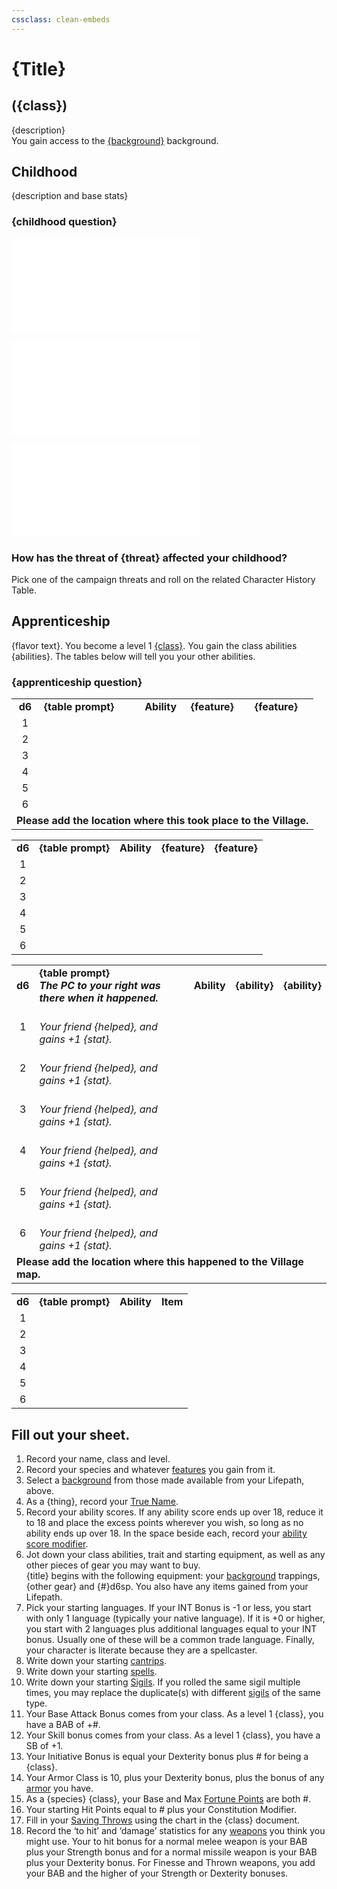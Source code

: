 ```yaml
---
cssclass: clean-embeds
---
```

# {Title}
## ({class})
{description}  
You gain access to the [{background}](Background.md#) background.

## Childhood
{description and base stats}

### {childhood question}
![](Birthright.md#villager)

![](ChildhoodDistinction.md#distinction)

![](VillageFriend.md#native)

### How has the threat of {threat} affected your childhood?
Pick one of the campaign threats and roll on the related Character History Table.

## Apprenticeship
{flavor text}. You become a level 1 [{class}](link.md). You gain the class abilities {abilities}.  The tables below will tell you your other abilities.

### {apprenticeship question}
<table>
	<tr>
		<td align="center"><b>d6</b></td>
		<td><b>{table prompt}</b></td>
		<td align="center"><b>Ability</b></td>
		<td align="left"><b>{feature}</b></td>
		<td align="left"><b>{feature}</b></td>
	</tr>
	<tr>
		<td align="center">1</td>
		<td></td>
		<td align="center"></td>
		<td align="left"></td>
		<td align="left"></td>
	</tr>
	<tr>
		<td align="center">2</td>
		<td></td>
		<td align="center"></td>
		<td align="left"></td>
		<td align="left"></td>
	</tr>
	<tr>
		<td align="center">3</td>
		<td></td>
		<td align="center"></td>
		<td align="left"></td>
		<td align="left"></td>
	</tr>
	<tr>
		<td align="center">4</td>
		<td></td>
		<td align="center"></td>
		<td align="left"></td>
		<td align="left"></td>
	</tr>
	<tr>
		<td align="center">5</td>
		<td></td>
		<td align="center"></td>
		<td align="left"></td>
		<td align="left"></td>
	</tr>
	<tr>
		<td align="center">6</td>
		<td></td>
		<td align="center"></td>
		<td align="left"></td>
		<td align="left"></td>
	</tr>
	<tr><td colspan=5><b>Please add the location where this took place to the Village.</b></td></tr<
</table>

<table>
	<tr>
		<td align="center"><b>d6</b></td>
		<td><b>{table prompt}</b></td>
		<td align="center"><b>Ability</b></td>
		<td align="left"><b>{feature}</b></td>
		<td align="left"><b>{feature}</b></td>
	</tr>
	<tr>
		<td align="center">1</td>
		<td></td>
		<td align="center"></td>
		<td align="left"></td>
		<td align="left"></td>
	</tr>
	<tr>
		<td align="center">2</td>
		<td></td>
		<td align="center"></td>
		<td align="left"></td>
		<td align="left"></td>
	</tr>
	<tr>
		<td align="center">3</td>
		<td></td>
		<td align="center"></td>
		<td align="left"></td>
		<td align="left"></td>
	</tr>
	<tr>
		<td align="center">4</td>
		<td></td>
		<td align="center"></td>
		<td align="left"></td>
		<td align="left"></td>
	</tr>
	<tr>
		<td align="center">5</td>
		<td></td>
		<td align="center"></td>
		<td align="left"></td>
		<td align="left"></td>
	</tr>
	<tr>
		<td align="center">6</td>
		<td></td>
		<td align="center"></td>
		<td align="left"></td>
		<td align="left"></td>
	</tr>
</table>

<table>
	<tr>
		<td align="center"><b>d6</b></td>
		<td><b>{table prompt}<br><i>The PC to your right was there when it happened.</i></b></td>
		<td align="center"><b>Ability</b></td>
		<td><b>{ability}</b></td>
		<td><b>{ability}</b></td>
	</tr>
	<tr>
		<td align="center">1</td>
		<td> <br/><i>Your friend {helped}, and gains +1 {stat}.</i></td>
		<td align="center"></td>
		<td></td>
		<td></td>
	</tr>
	<tr>
		<td align="center">2</td>
		<td> <br/><i>Your friend {helped}, and gains +1 {stat}.</i></td>
		<td align="center"></td>
		<td></td>
		<td></td>
	</tr>
	<tr>
		<td align="center">3</td>
		<td> <br/><i>Your friend {helped}, and gains +1 {stat}.</i></td>
		<td align="center"></td>
		<td></td>
		<td></td>
	</tr>
	<tr>
		<td align="center">4</td>
		<td> <br/><i>Your friend {helped}, and gains +1 {stat}.</i></td>
		<td align="center"></td>
		<td></td>
		<td></td>
	</tr>
	<tr>
		<td align="center">5</td>
		<td> <br/><i>Your friend {helped}, and gains +1 {stat}.</i></td>
		<td align="center"></td>
		<td></td>
		<td></td>
	</tr>
	<tr>
		<td align="center">6</td>
		<td> <br/><i>Your friend {helped}, and gains +1 {stat}.</i></td>
		<td align="center"></td>
		<td></td>
		<td></td>
	</tr>
	<tr><td colspan=5><b>Please add the location where this happened to the Village map.</b></td></tr>
</table>

<table>
	<tr>
		<td align="center"><b>d6</b></td>
		<td><b>{table prompt}</b></td>
		<td align="center"><b>Ability</b></td>
		<td align="left"><b>Item</b></td>
	</tr>
	<tr>
		<td align="center">1</td>
		<td></td>
		<td align="center"></td>
		<td align="left"></td>
	</tr>
	<tr>
		<td align="center">2</td>
		<td></td>
		<td align="center"></td>
		<td align="left"></td>
	</tr>
	<tr>
		<td align="center">3</td>
		<td></td>
		<td align="center"></td>
		<td align="left"></td>
	</tr>
	<tr>
		<td align="center">4</td>
		<td></td>
		<td align="center"></td>
		<td align="left"></td>
	</tr>
	<tr>
		<td align="center">5</td>
		<td></td>
		<td align="center"></td>
		<td align="left"></td>
	</tr>
	<tr>
		<td align="center">6</td>
		<td></td>
		<td align="center"></td>
		<td align="left"></td>
	</tr>
</table>

## Fill out your sheet.
1. Record your name, class and level.
2. Record your species and whatever [features]({species}.md) you gain from it.
3. Select a [background](Background.md) from those made available from your Lifepath, above.
4. As a {thing}, record your [True Name](RulesSynopsis.md#names).
5. Record your ability scores. If any ability score ends up over 18, reduce it to 18 and place the excess points wherever you wish, so long as no ability ends up over 18. In the space beside each, record your [ability score modifier](CharacterCreation.md#attribute%20modifiers).
6. Jot down your class abilities, trait and starting equipment, as well as any other pieces of gear you may want to buy.<br/>{title} begins with the following equipment: your [background](Background.md) trappings, {other gear} and {#}d6sp.  You also have any items gained from your Lifepath.
7. Pick your starting languages. If your INT Bonus is -1 or less, you start with only 1 language (typically your native language). If it is +0 or higher, you start with 2 languages plus additional languages equal to your INT bonus. Usually one of these will be a common trade language. Finally, your character is literate because they are a spellcaster.
8. Write down your starting [cantrips](magic/TierZeroSpells.md).
9. Write down your starting [spells](magic/TierOneSpells.md).
10. Write down your starting [Sigils](magic/Sigils.md).  If you rolled the same sigil multiple times, you may replace the duplicate(s) with different [sigils](magic/Sigils.md) of the same type.
11. Your Base Attack Bonus comes from your class. As a level 1 {class}, you have a BAB of +#.
12. Your Skill bonus comes from your class.  As a level 1 {class}, you have a SB of +1.
13. Your Initiative Bonus is equal your Dexterity bonus plus # for being a {class}.
14. Your Armor Class is 10, plus your Dexterity bonus, plus the bonus of any [armor](EncumbranceAndEquipment.md#armor) you have.
15. As a {species} {class}, your Base and Max [Fortune Points](RulesSynopsis.md#fortune) are both #.
16. Your starting Hit Points equal to # plus your Constitution Modifier.
17. Fill in your [Saving Throws]({class}.md#{class}%20saving%20throws) using the chart in the {class} document.
18. Record the ‘to hit’ and ‘damage’ statistics for any [weapons](EncumbranceAndEquipment.md#weapons) you think you might use. Your to hit bonus for a normal melee weapon is your BAB plus your Strength bonus and for a normal missile weapon is your BAB plus your Dexterity bonus. For Finesse and Thrown weapons, you add your BAB and the higher of your Strength or Dexterity bonuses.